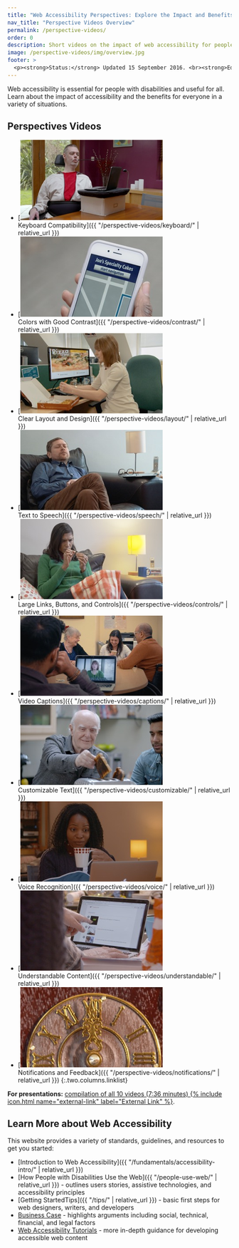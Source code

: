 ```yaml
---
title: "Web Accessibility Perspectives: Explore the Impact and Benefits for Everyone"
nav_title: "Perspective Videos Overview"
permalink: /perspective-videos/
order: 0
description: Short videos on the impact of web accessibility for people with disabilities, and the benefits for everyone in a variety of situations.
image: /perspective-videos/img/overview.jpg
footer: >
  <p><strong>Status:</strong> Updated 15 September 2016. <br><strong>Editor and project lead:</strong> <a href="https://www.w3.org/People/shadi">Shadi Abou-Zahra</a>. Developed by the <a href="https://www.w3.org/WAI/EO/">Education and Outreach Working Group (EOWG)</a> with support from the <a href="https://www.w3.org/WAI/DEV/">WAI-DEV project</a>, co-funded by the European Commission. <a href="./acknowledgements/">Acknowledgements</a>.</p>
---
```


Web accessibility is essential for people with disabilities and useful for all. Learn about the impact of accessibility and the benefits for everyone in a variety of situations.

## Perspectives Videos

-   [![](img/thumbnails/keyboard.jpg)<br>Keyboard Compatibility]({{ "/perspective-videos/keyboard/" | relative_url }})
-   [![](img/thumbnails/contrast.jpg)<br>Colors with Good Contrast]({{ "/perspective-videos/contrast/" | relative_url }})
-   [![](img/thumbnails/layout.jpg)<br>Clear Layout and Design]({{ "/perspective-videos/layout/" | relative_url }})
-   [![](img/thumbnails/speech.jpg)<br>Text to Speech]({{ "/perspective-videos/speech/" | relative_url }})
-   [![](img/thumbnails/controls.jpg)<br>Large Links, Buttons, and Controls]({{ "/perspective-videos/controls/" | relative_url }})
-   [![](img/thumbnails/captions.jpg)<br>Video Captions]({{ "/perspective-videos/captions/" | relative_url }})
-   [![](img/thumbnails/customizable.jpg)<br>Customizable Text]({{ "/perspective-videos/customizable/" | relative_url }})
-   [![](img/thumbnails/voice.jpg)<br>Voice Recognition]({{ "/perspective-videos/voice/" | relative_url }})
-   [![](img/thumbnails/understandable.jpg)<br>Understandable Content]({{ "/perspective-videos/understandable/" | relative_url }})
-   [![](img/thumbnails/notifications.jpg)<br>Notifications and Feedback]({{ "/perspective-videos/notifications/" | relative_url }})
{:.two.columns.linklist}

**For presentations:** [compilation of all 10 videos (7:36
minutes) {% include icon.html name="external-link" label="External Link" %}](https://www.youtube.com/watch?v=3f31oufqFSM).

## Learn More about Web Accessibility

This website provides a variety of standards, guidelines, and resources
to get you started:

-   [Introduction to Web Accessibility]({{ "/fundamentals/accessibility-intro/" | relative_url }})
-   [How People with Disabilities Use the Web]({{ "/people-use-web/" | relative_url }}) - outlines users stories, assistive technologies, and accessibility principles
-   [Getting StartedTips]({{ "/tips/" | relative_url }}) - basic first steps for web designers, writers, and developers
-   [Business Case](https://www.w3.org/WAI/bcase/) - highlights arguments including social, technical, financial, and legal factors
-   [Web Accessibility Tutorials](https://www.w3.org/WAI/tutorials/) - more in-depth guidance for developing accessible web content


